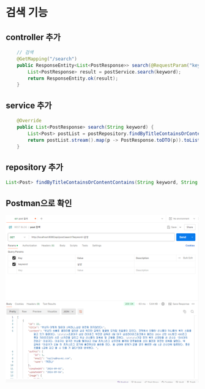 # 검색 기능
## controller 추가
```java
	// 검색
	@GetMapping("/search")
	public ResponseEntity<List<PostResponse>> search(@RequestParam("keyword") String keyword) {
		List<PostResponse> result = postService.search(keyword);
		return ResponseEntity.ok(result);
	}
```
## service 추가
```java
	@Override
	public List<PostResponse> search(String keyword) {
		List<Post> postList = postRepository.findByTitleContainsOrContentContains(keyword, keyword);
		return postList.stream().map(p -> PostResponse.toDTO(p)).toList();
	}
```
## repository 추가
```java
List<Post> findByTitleContainsOrContentContains(String keyword, String keyword2);
```
## Postman으로 확인
![alt text](image.png)
